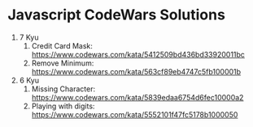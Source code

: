 # Javascript CodeWars Solutions

1. 7 Kyu
    1. Credit Card Mask: https://www.codewars.com/kata/5412509bd436bd33920011bc
    2. Remove Minimum: https://www.codewars.com/kata/563cf89eb4747c5fb100001b
2. 6 Kyu
    1. Missing Character: https://www.codewars.com/kata/5839edaa6754d6fec10000a2
    2. Playing with digits: https://www.codewars.com/kata/5552101f47fc5178b1000050